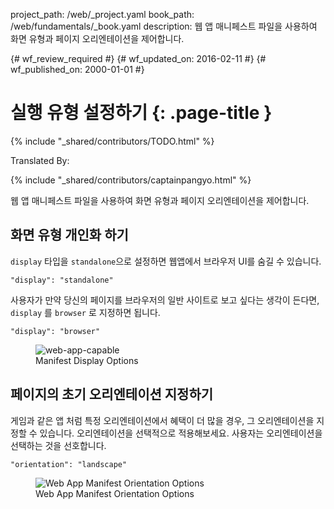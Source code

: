 project_path: /web/_project.yaml
book_path: /web/fundamentals/_book.yaml
description: 웹 앱 매니페스트 파일을 사용하여 화면 유형과 페이지 오리엔테이션을 제어합니다.

{# wf_review_required #}
{# wf_updated_on: 2016-02-11 #}
{# wf_published_on: 2000-01-01 #}

# 실행 유형 설정하기 {: .page-title }

{% include "_shared/contributors/TODO.html" %}


Translated By: 

{% include "_shared/contributors/captainpangyo.html" %}



웹 앱 매니페스트 파일을 사용하여 화면 유형과 페이지 오리엔테이션을 제어합니다.


## 화면 유형 개인화 하기

`display` 타입을 `standalone`으로 설정하면 웹앱에서 브라우저 UI를 숨길 수 있습니다.


    "display": "standalone"
    

사용자가 만약 당신의 페이지를 브라우저의 일반 사이트로 보고 싶다는 생각이 든다면,
`display` 를 `browser` 로 지정하면 됩니다.


    "display": "browser"
    

<figure>
  <img src="images/manifest-display-options.png" alt="web-app-capable">
  <figcaption>Manifest Display Options</figcaption>
</figure>

## 페이지의 초기 오리엔테이션 지정하기

게임과 같은 앱 처럼 특정 오리엔테이션에서 혜택이 더 많을 경우, 그 오리엔테이션을 지정할 수 있습니다.
오리엔테이션을 선택적으로 적용해보세요. 사용자는 오리엔테이션을 선택하는 것을 선호합니다.


    "orientation": "landscape"
    

<figure>
  <img src="images/manifest-orientation-options.png" alt="Web App Manifest Orientation Options">
  <figcaption>Web App Manifest Orientation Options</figcaption>
</figure>
